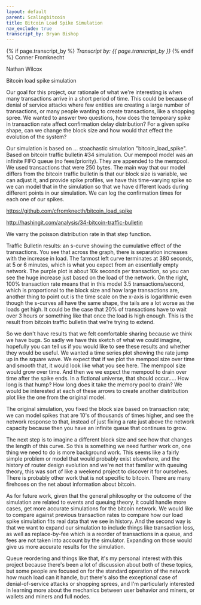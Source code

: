 ```yaml
---
layout: default
parent: Scalingbitcoin
title: Bitcoin Load Spike Simulation
nav_exclude: true
transcript_by: Bryan Bishop
---
```


{% if page.transcript_by %} <i>Transcript by:
{{ page.transcript_by }}</i> {% endif %} Conner Fromknecht

Nathan Wilcox

Bitcoin load spike simulation

Our goal for this project, our rationale of what we're interesting is
when many transactions arrive in a short period of time. This could be
because of denial of service attacks where few entities are creating a
large number of transactions, or many people wanting to create
transactions, like a shopping spree. We wanted to answer two questions,
how does the temporary spike in transaction rate affect confirmation
delay distribution? For a given spike shape, can we change the block
size and how would that effect the evolution of the system?

Our simulation is based on ... stoachastic simulation
"bitcoin_load_spike". Based on bitcoin traffic bulletin #34 simulation.
Our mempool model was an infinite FIFO queue (no fees/priority). They
are appended to the mempool. We used transactions that were 250 bytes.
The main way that our model differs from the bitcoin traffic bulletin is
that our block size is variable, we can adjust it, and provide spike
profiles, we have this time-varying spike so we can model that in the
simulation so that we have different loads during different points in
our simulation. We can log the confirmation times for each one of our
spikes.

<https://github.com/cfromknecth/bitcoin_load_spike>

<http://hashingit.com/analysis/34-bitcoin-traffic-bulletin>

We varry the poisson distribution rate in that step function.

Traffic Bulletin results: an s-curve showing the cumulative effect of
the transactions. You see that across the graph, there is separation
increases with the increase in load. The farmost left curve terminates
at 380 seconds, at 5 or 6 minutes, which is what you expect from an
essentially empty network. The purple plot is about 10k seconds per
transaction, so you can see the huge increase just based on the load of
the network. On the right, 100% transaction rate means that in this
model 3.5 transactions/second, which is proportional to the block size
and how large transactions are, another thing to point out is the time
scale on the x-axis is logarithmic even though the s-curves all have the
same shape, the tails are a lot worse as the loads get high. It could be
the case that 20% of transactions have to wait over 3 hours or something
like that once the load is high enough. This is the result from bitcoin
traffic bulletin that we're trying to extend.

So we don't have results that we felt comfortable sharing because we
think we have bugs. So sadly we have this sketch of what we could
imagine, hopefully you can tell us if you would like to see these
results and whether they would be useful. We wanted a time series plot
showing the rate jump up in the square wave. We expect that if we plot
the mempool size over time and smooth that, it would look like what you
see here. The mempool size would grow over time. And then we we expect
the mempool to drain over time after the spike ends. In a fictional
universe, that should occur..... How long is that hump? How long does it
take the memory pool to drain? We would be interested at each of these
arrows to create another distribution plot like the one from the
original model.

The original simulation, you fixed the block size based on transaction
rate; we can model spikes that are 10's of thousands of times higher,
and see the network response to that, instead of just fixing a rate just
above the network capacity because then you have an infinite queue that
continues to grow.

The next step is to imagine a different block size and see how that
changes the length of this curve. So this is something we need further
work on, one thing we need to do is more background work. This seems
like a fairly simple problem or model that would probably exist
elsewhere, and the history of router design evolution and we're not that
familiar with queuing theory, this was sort of like a weekend project to
discover it for ourselves. There is probably other work that is not
specific to bitcoin. There are many firehoses on the net about
information about bitcoin.

As for future work, given that the general philosophy or the outcome of
the simulation are related to events and queuing theory, it could handle
more cases, get more accurate simulations for the bitcoin network. We
would like to compare against previous transaction rates to compare how
our load spike simulation fits real data that we see in history. And the
second way is that we want to expand our simulation to include things
like transaction loss, as well as replace-by-fee which is a reorder of
transactions in a queue, and fees are not taken into account by the
simulator. Expanding on those would give us more accurate results for
the simulation.

Queue reordering and things like that, it's my personal interest with
this project because there's been a lot of discussion about both of
these topics, but some people are focused on for the standard operation
of the network how much load can it handle, but there's also the
exceptional case of denial-of-service attacks or shopping sprees, and
I'm particularly interested in learning more about the mechanics between
user behavior and miners, or wallets and miners and full nodes.
